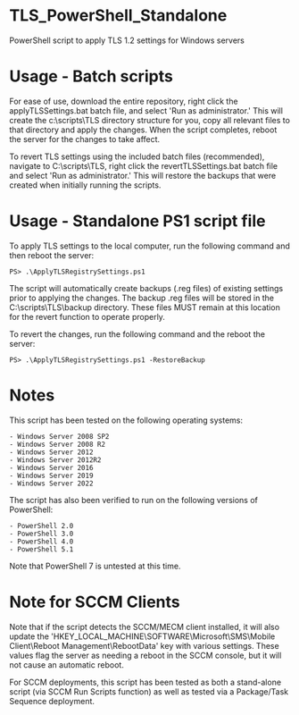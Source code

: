 # TLS_PowerShell_Standalone
 PowerShell script to apply TLS 1.2 settings for Windows servers

 # Usage - Batch scripts

 For ease of use, download the entire repository, right click the applyTLSSettings.bat batch file, and select 'Run as administrator.' This will create the c:\scripts\TLS directory structure for you, copy all relevant files to that directory and apply the changes. When the script completes, reboot the server for the changes to take affect.

 To revert TLS settings using the included batch files (recommended), navigate to C:\scripts\TLS, right click the revertTLSSettings.bat batch file and select 'Run as administrator.' This will restore the backups that were created when initially running the scripts.

# Usage - Standalone PS1 script file

 To apply TLS settings to the local computer, run the following command and then reboot the server:

    PS> .\ApplyTLSRegistrySettings.ps1

The script will automatically create backups (.reg files) of existing settings prior to applying the changes. The backup .reg files will be stored in the C:\scripts\TLS\backup directory. These files MUST remain at this location for the revert function to operate properly.

To revert the changes, run the following command and the reboot the server:

    PS> .\ApplyTLSRegistrySettings.ps1 -RestoreBackup

# Notes

This script has been tested on the following operating systems:

    - Windows Server 2008 SP2
    - Windows Server 2008 R2
    - Windows Server 2012
    - Windows Server 2012R2
    - Windows Server 2016
    - Windows Server 2019
    - Windows Server 2022

The script has also been verified to run on the following versions of PowerShell:

    - PowerShell 2.0
    - PowerShell 3.0
    - PowerShell 4.0
    - PowerShell 5.1

Note that PowerShell 7 is untested at this time.

# Note for SCCM Clients

Note that if the script detects the SCCM/MECM client installed, it will also update the 'HKEY_LOCAL_MACHINE\SOFTWARE\Microsoft\SMS\Mobile Client\Reboot Management\RebootData' key with various settings. These values flag the server as needing a reboot in the SCCM console, but it will not cause an automatic reboot.

For SCCM deployments, this script has been tested as both a stand-alone script (via SCCM Run Scripts function) as well as tested via a Package/Task Sequence deployment.